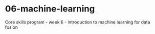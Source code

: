 # 06-machine-learning
Core skills program - week 6 - Introduction to machine learning for data fusion

